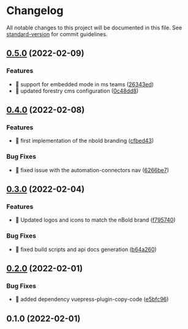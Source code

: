# Changelog

All notable changes to this project will be documented in this file. See [standard-version](https://github.com/conventional-changelog/standard-version) for commit guidelines.

## [0.5.0](https://github.com/nboldhq/docs/compare/v0.4.0...v0.5.0) (2022-02-09)


### Features

* 🎸 support for embedded mode in ms teams ([26343ed](https://github.com/nboldhq/docs/commit/26343ed766d0c2dbf7795b8b7f1b331d8da6f4a9))
* 🎸 updated forestry cms configuration ([0c48dd8](https://github.com/nboldhq/docs/commit/0c48dd80c509958fcb754690c2310f5bb6834460))

## [0.4.0](https://github.com/nboldhq/docs/compare/v0.3.0...v0.4.0) (2022-02-08)


### Features

* 🎸 first implementation of the nbold branding ([cfbed43](https://github.com/nboldhq/docs/commit/cfbed435accc2ab508c9b9adb849f1e7582460f4))


### Bug Fixes

* 🐛 fixed issue with the automation-connectors nav ([6266be7](https://github.com/nboldhq/docs/commit/6266be7085a7a569c0ff49beeb430572fcb16cb9))

## [0.3.0](https://github.com/nboldhq/docs/compare/v0.2.0...v0.3.0) (2022-02-04)


### Features

* 🎸 Updated logos and icons to match the nBold brand ([f795740](https://github.com/nboldhq/docs/commit/f7957402f06f164a402b2541609190711e7fdfc2))


### Bug Fixes

* 🐛 fixed build scripts and api docs generation ([b64a260](https://github.com/nboldhq/docs/commit/b64a260515ded31bf1f277e346063cba7ee20265))

## [0.2.0](https://github.com/nboldhq/docs/compare/v0.1.0...v0.2.0) (2022-02-01)


### Bug Fixes

* 🐛 added dependency vuepress-plugin-copy-code ([e5bfc96](https://github.com/nboldhq/docs/commit/e5bfc964efa300027e972339fc5962c091d4ce6f))

## 0.1.0 (2022-02-01)
